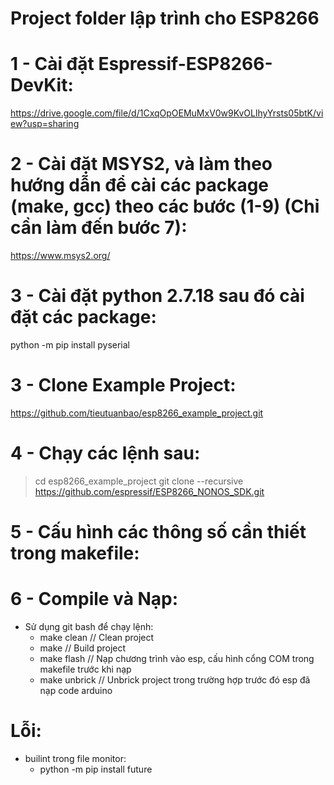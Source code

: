 # Project folder lập trình cho ESP8266
# 1 - Cài đặt Espressif-ESP8266-DevKit: 
https://drive.google.com/file/d/1CxqOpOEMuMxV0w9KvOLlhyYrsts05btK/view?usp=sharing
# 2 - Cài đặt MSYS2, và làm theo hướng dẫn để cài các package (make, gcc) theo các bước (1-9) (Chỉ cần làm đến bước 7):
https://www.msys2.org/
# 3 - Cài đặt python 2.7.18 sau đó cài đặt các package:
python -m pip install pyserial
# 3 - Clone Example Project:
https://github.com/tieutuanbao/esp8266_example_project.git
# 4 - Chạy các lệnh sau:
> cd esp8266_example_project
> git clone --recursive https://github.com/espressif/ESP8266_NONOS_SDK.git
# 5 - Cấu hình các thông số cần thiết trong makefile:

# 6 - Compile và Nạp:
- Sử dụng git bash để chạy lệnh:
    + make clean        // Clean project
    + make              // Build project
    + make flash        // Nạp chương trình vào esp, cấu hình cổng COM trong makefile trước khi nạp
    + make unbrick      // Unbrick project trong trường hợp trước đó esp đã nạp code arduino

# Lỗi:
- builint trong file monitor:
    + python -m pip install future